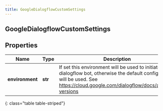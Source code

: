 ```yaml
---
title: GoogleDialogflowCustomSettings
---
```

## GoogleDialogflowCustomSettings

## Properties

|Name | Type | Description | Notes|
|------------ | ------------- | ------------- | -------------|
| **environment** | **str** | If set this environment will be used to initiate the dialogflow bot, otherwise the default configuration will be used.  See https://cloud.google.com/dialogflow/docs/agents-versions | [optional] |
{: class="table table-striped"}


